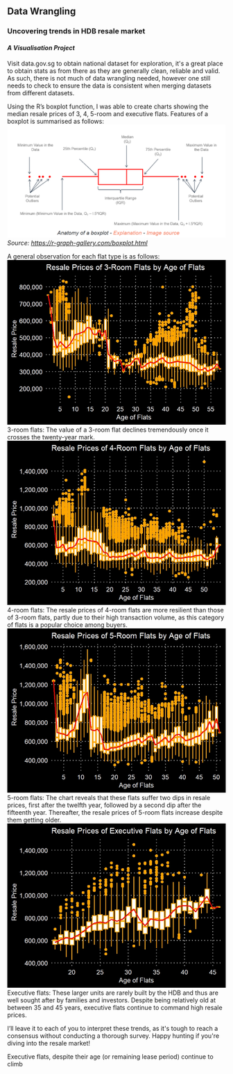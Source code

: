 ## Data Wrangling

### Uncovering trends in HDB resale market

#### *A Visualisation Project*

Visit data.gov.sg to obtain national dataset for exploration, it's a great place to obtain stats as from there as they are generally clean, reliable and valid. As such, there is not much of data wrangling needed, however one still needs to check to ensure the data is consistent when merging datasets from different datasets.

Using the R’s boxplot function, I was able to create charts showing the median resale prices of 3, 4, 5-room and executive flats. Features of a boxplot is summarised as follows:
<br />
![](boxplot_explain.png)
*Source: https://r-graph-gallery.com/boxplot.html*

A general observation for each flat type is as follows:
<br />
![](3rm.jpeg)
3-room flats: The value of a 3-room flat declines tremendously once it crosses the twenty-year mark.
<br />
![](4rm.jpeg)
4-room flats: The resale prices of 4-room flats are more resilient than those of 3-room flats, partly due to their high transaction volume, as this category of flats is a popular choice among buyers.
<br />
![](5rm.jpeg)
5-room flats: The chart reveals that these flats suffer two dips in resale prices, first after the twelfth year, followed by a second dip after the fifteenth year. Thereafter, the resale prices of 5-room flats increase despite them getting older.
<br />
![](exec.jpeg)
Executive flats: These larger units are rarely built by the HDB and thus are well sought after by families and investors. Despite being relatively old at between 35 and 45 years, executive flats continue to command high resale prices.

I’ll leave it to each of you to interpret these trends, as it's tough to reach a consensus without conducting a thorough survey. Happy hunting if you're diving into the resale market!


Executive flats, despite their age (or remaining lease period) continue to climb
